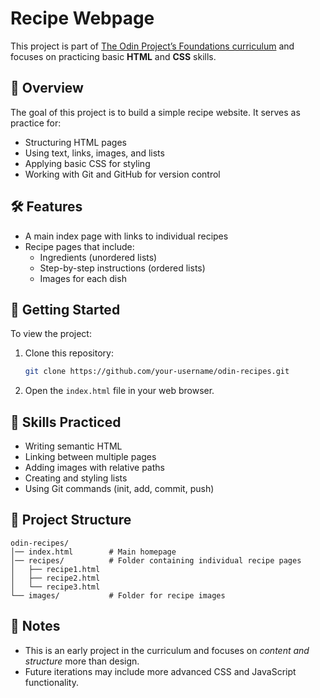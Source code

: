# Recipe Webpage

This project is part of [The Odin Project’s Foundations curriculum](https://www.theodinproject.com/paths/foundations/courses/foundations) and focuses on practicing basic **HTML** and **CSS** skills.  

## 📖 Overview  
The goal of this project is to build a simple recipe website. It serves as practice for:  
- Structuring HTML pages  
- Using text, links, images, and lists  
- Applying basic CSS for styling  
- Working with Git and GitHub for version control  

## 🛠️ Features  
- A main index page with links to individual recipes  
- Recipe pages that include:  
  - Ingredients (unordered lists)  
  - Step-by-step instructions (ordered lists)  
  - Images for each dish  

## 🚀 Getting Started  
To view the project:  
1. Clone this repository:  
   ```bash
   git clone https://github.com/your-username/odin-recipes.git
   ```  
2. Open the `index.html` file in your web browser.  

## 🎯 Skills Practiced  
- Writing semantic HTML  
- Linking between multiple pages  
- Adding images with relative paths  
- Creating and styling lists  
- Using Git commands (init, add, commit, push)  

## 📂 Project Structure  
```
odin-recipes/
│── index.html        # Main homepage
│── recipes/          # Folder containing individual recipe pages
│   ├── recipe1.html
│   ├── recipe2.html
│   └── recipe3.html
└── images/           # Folder for recipe images
```

## 📝 Notes  
- This is an early project in the curriculum and focuses on *content and structure* more than design.  
- Future iterations may include more advanced CSS and JavaScript functionality.  
